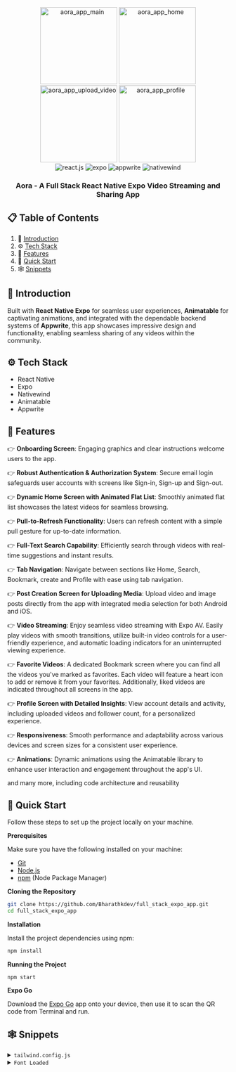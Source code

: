 <div align="center">
  <img width="175" alt="aora_app_main" src="https://github.com/Bharathkdev/full_stack_expo_app/assets/46343966/ab653919-1182-4b2e-adad-41f125200654">
  <img width="175" alt="aora_app_home" src="https://github.com/Bharathkdev/full_stack_expo_app/assets/46343966/fecc02eb-b3a4-4ef4-8f44-6eae74b6938e">
  <img width="175" alt="aora_app_upload_video" src="https://github.com/Bharathkdev/full_stack_expo_app/assets/46343966/12984055-bbf7-4ee1-8139-644f56ca782c">
  <img width="175" alt="aora_app_profile" src="https://github.com/Bharathkdev/full_stack_expo_app/assets/46343966/cc0c9256-b943-4c6a-80d0-de5b40e10e31">
</div>  

<div align="center">
  <div>
    <img src="https://img.shields.io/badge/-React_Native-black?style=for-the-badge&logoColor=black&logo=react&color=61DAFB" alt="react.js" />
     <img src="https://img.shields.io/badge/Expo-fff.svg?style=for-the-badge&logo=EXPO&logoColor=black&color=FFA001" alt="expo" />
    <img src="https://img.shields.io/badge/-Appwrite-black?style=for-the-badge&logoColor=black&logo=appwrite&color=FD366E" alt="appwrite" />
    <img src="https://img.shields.io/badge/NativeWind-black?style=for-the-badge&logoColor=black&logo=tailwindcss&color=06B6D4" alt="nativewind" />
  </div>

  <h3 align="center">Aora - A Full Stack React Native Expo Video Streaming and Sharing App</h3>
</div>

## 📋 <a name="table">Table of Contents</a>

1. 🤖 [Introduction](#introduction)
2. ⚙️ [Tech Stack](#tech-stack)
3. 🔋 [Features](#features)
4. 🤸 [Quick Start](#quick-start)
5. 🕸️ [Snippets](#snippets)

## <a name="introduction">🤖 Introduction</a>

Built with **React Native Expo** for seamless user experiences, **Animatable** for captivating animations, and integrated with the dependable backend systems of **Appwrite**, 
this app showcases impressive design and functionality, enabling seamless sharing of any videos within the community.

## <a name="tech-stack">⚙️ Tech Stack</a>

- React Native
- Expo
- Nativewind
- Animatable
- Appwrite

## <a name="features">🔋 Features</a>

👉 **Onboarding Screen**: Engaging graphics and clear instructions welcome users to the app.

👉 **Robust Authentication & Authorization System**: Secure email login safeguards user accounts with screens like Sign-in, Sign-up and Sign-out.

👉 **Dynamic Home Screen with Animated Flat List**: Smoothly animated flat list showcases the latest videos for seamless browsing.

👉 **Pull-to-Refresh Functionality**: Users can refresh content with a simple pull gesture for up-to-date information.

👉 **Full-Text Search Capability**: Efficiently search through videos with real-time suggestions and instant results.

👉 **Tab Navigation**: Navigate between sections like Home, Search, Bookmark, create and Profile with ease using tab navigation.

👉 **Post Creation Screen for Uploading Media**: Upload video and image posts directly from the app with integrated media selection for both Android and iOS.

👉 **Video Streaming**: Enjoy seamless video streaming with Expo AV. Easily play videos with smooth transitions, utilize built-in video controls for a user-friendly experience, and automatic loading indicators for an uninterrupted viewing experience.

👉 **Favorite Videos**: A dedicated Bookmark screen where you can find all the videos you've marked as favorites. Each video will feature a heart icon to add or remove it from your favorites. Additionally, liked videos are indicated throughout all screens in the app. 

👉 **Profile Screen with Detailed Insights**: View account details and activity, including uploaded videos and follower count, for a personalized experience.

👉 **Responsiveness**: Smooth performance and adaptability across various devices and screen sizes for a consistent user experience.

👉 **Animations**: Dynamic animations using the Animatable library to enhance user interaction and engagement throughout the app's UI.

and many more, including code architecture and reusability 

## <a name="quick-start">🤸 Quick Start</a>

Follow these steps to set up the project locally on your machine.

**Prerequisites**

Make sure you have the following installed on your machine:

- [Git](https://git-scm.com/)
- [Node.js](https://nodejs.org/en)
- [npm](https://www.npmjs.com/) (Node Package Manager)

**Cloning the Repository**

```bash
git clone https://github.com/Bharathkdev/full_stack_expo_app.git
cd full_stack_expo_app
```
**Installation**

Install the project dependencies using npm:

```bash
npm install
```

**Running the Project**

```bash
npm start
```

**Expo Go**

Download the [Expo Go](https://expo.dev/go) app onto your device, then use it to scan the QR code from Terminal and run.

## <a name="snippets">🕸️ Snippets</a>

<details>
<summary><code>tailwind.config.js</code></summary>

```javascript
/** @type {import('tailwindcss').Config} */
module.exports = {
  content: ["./app/**/*.{js,jsx,ts,tsx}", "./components/**/*.{js,jsx,ts,tsx}"],
  theme: {
    extend: {
      colors: {
        primary: "#161622",
        secondary: {
          DEFAULT: "#FF9C01",
          100: "#FF9001",
          200: "#FF8E01",
        },
        black: {
          DEFAULT: "#000",
          100: "#1E1E2D",
          200: "#232533",
        },
        gray: {
          100: "#CDCDE0",
        },
      },
      fontFamily: {
        pthin: ["Poppins-Thin", "sans-serif"],
        pextralight: ["Poppins-ExtraLight", "sans-serif"],
        plight: ["Poppins-Light", "sans-serif"],
        pregular: ["Poppins-Regular", "sans-serif"],
        pmedium: ["Poppins-Medium", "sans-serif"],
        psemibold: ["Poppins-SemiBold", "sans-serif"],
        pbold: ["Poppins-Bold", "sans-serif"],
        pextrabold: ["Poppins-ExtraBold", "sans-serif"],
        pblack: ["Poppins-Black", "sans-serif"],
      },
    },
  },
  plugins: [],
};
```

</details>

<details>
<summary><code>Font Loaded</code></summary>

```javascript
const [fontsLoaded, error] = useFonts({
  "Poppins-Black": require("../assets/fonts/Poppins-Black.ttf"),
  "Poppins-Bold": require("../assets/fonts/Poppins-Bold.ttf"),
  "Poppins-ExtraBold": require("../assets/fonts/Poppins-ExtraBold.ttf"),
  "Poppins-ExtraLight": require("../assets/fonts/Poppins-ExtraLight.ttf"),
  "Poppins-Light": require("../assets/fonts/Poppins-Light.ttf"),
  "Poppins-Medium": require("../assets/fonts/Poppins-Medium.ttf"),
  "Poppins-Regular": require("../assets/fonts/Poppins-Regular.ttf"),
  "Poppins-SemiBold": require("../assets/fonts/Poppins-SemiBold.ttf"),
  "Poppins-Thin": require("../assets/fonts/Poppins-Thin.ttf"),
});

useEffect(() => {
  if (error) throw error;

  if (fontsLoaded) {
    SplashScreen.hideAsync();
  }
}, [fontsLoaded, error]);

if (!fontsLoaded && !error) {
  return null;
}
```

</details>
